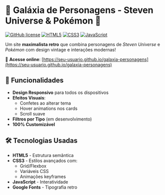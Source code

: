 # 🌟 Galáxia de Personagens - Steven Universe & Pokémon 🌟

[![GitHub license](https://img.shields.io/badge/license-MIT-blue.svg)](https://github.com/seu-usuario/seu-repositorio/blob/main/LICENSE)
[![HTML5](https://img.shields.io/badge/HTML5-E34F26?logo=html5&logoColor=white)](https://developer.mozilla.org/pt-BR/docs/Web/HTML)
[![CSS3](https://img.shields.io/badge/CSS3-1572B6?logo=css3&logoColor=white)](https://developer.mozilla.org/pt-BR/docs/Web/CSS)
[![JavaScript](https://img.shields.io/badge/JavaScript-F7DF1E?logo=javascript&logoColor=black)](https://developer.mozilla.org/pt-BR/docs/Web/JavaScript)

Um site **maximalista retro** que combina personagens de *Steven Universe* e *Pokémon* com design vintage e interações modernas!

🔗 **Acesse online**: [https://seu-usuario.github.io/galaxia-personagens](https://seu-usuario.github.io/galaxia-personagens)

## 🚀 Funcionalidades

- **Design Responsivo** para todos os dispositivos
- **Efeitos Visuais**:
  - Confetes ao alterar tema
  - Hover animations nos cards
  - Scroll suave
- **Filtros por Tipo** (em desenvolvimento)
- **100% Customizável**

## 🛠️ Tecnologias Usadas

- **HTML5** - Estrutura semântica
- **CSS3** - Estilos avançados com:
  - Grid/Flexbox
  - Variáveis CSS
  - Animações keyframes
- **JavaScript** - Interatividade
- **Google Fonts** - Tipografia retro

